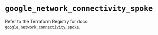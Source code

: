 # `google_network_connectivity_spoke`

Refer to the Terraform Registry for docs: [`google_network_connectivity_spoke`](https://registry.terraform.io/providers/hashicorp/google/6.20.0/docs/resources/network_connectivity_spoke).
